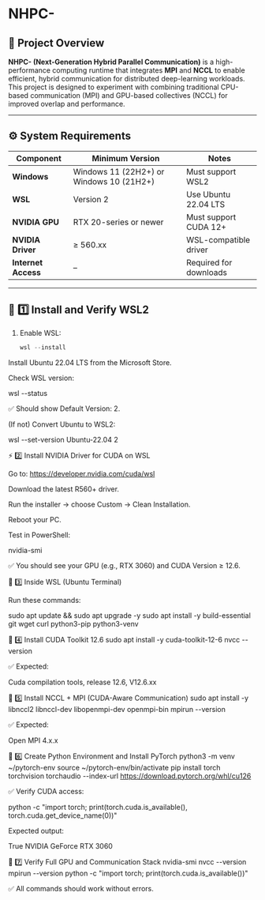 # NHPC-

## 🧠 Project Overview
**NHPC- (Next-Generation Hybrid Parallel Communication)** is a high-performance computing runtime that integrates **MPI** and **NCCL** to enable efficient, hybrid communication for distributed deep-learning workloads.  
This project is designed to experiment with combining traditional CPU-based communication (MPI) and GPU-based collectives (NCCL) for improved overlap and performance.

---

## ⚙️ System Requirements

| Component | Minimum Version | Notes |
|------------|----------------|-------|
| **Windows** | Windows 11 (22H2+) or Windows 10 (21H2+) | Must support WSL2 |
| **WSL** | Version 2 | Use Ubuntu 22.04 LTS |
| **NVIDIA GPU** | RTX 20-series or newer | Must support CUDA 12+ |
| **NVIDIA Driver** | ≥ 560.xx | WSL-compatible driver |
| **Internet Access** | – | Required for downloads |

---

## 🧩 1️⃣ Install and Verify WSL2

1. Enable WSL:
   ```powershell
   wsl --install
Install Ubuntu 22.04 LTS from the Microsoft Store.

Check WSL version:

wsl --status


✅ Should show Default Version: 2.

(If not) Convert Ubuntu to WSL2:

wsl --set-version Ubuntu-22.04 2

⚡ 2️⃣ Install NVIDIA Driver for CUDA on WSL

Go to: https://developer.nvidia.com/cuda/wsl

Download the latest R560+ driver.

Run the installer → choose Custom → Clean Installation.

Reboot your PC.

Test in PowerShell:

nvidia-smi


✅ You should see your GPU (e.g., RTX 3060) and CUDA Version ≥ 12.6.

🧰 3️⃣ Inside WSL (Ubuntu Terminal)

Run these commands:

sudo apt update && sudo apt upgrade -y
sudo apt install -y build-essential git wget curl python3-pip python3-venv

🧩 4️⃣ Install CUDA Toolkit 12.6
sudo apt install -y cuda-toolkit-12-6
nvcc --version


✅ Expected:

Cuda compilation tools, release 12.6, V12.6.xx

🔗 5️⃣ Install NCCL + MPI (CUDA-Aware Communication)
sudo apt install -y libnccl2 libnccl-dev libopenmpi-dev openmpi-bin
mpirun --version


✅ Expected:

Open MPI 4.x.x

🧱 6️⃣ Create Python Environment and Install PyTorch
python3 -m venv ~/pytorch-env
source ~/pytorch-env/bin/activate
pip install torch torchvision torchaudio --index-url https://download.pytorch.org/whl/cu126


✅ Verify CUDA access:

python -c "import torch; print(torch.cuda.is_available(), torch.cuda.get_device_name(0))"


Expected output:

True NVIDIA GeForce RTX 3060

🧮 7️⃣ Verify Full GPU and Communication Stack
nvidia-smi
nvcc --version
mpirun --version
python -c "import torch; print(torch.cuda.is_available())"


✅ All commands should work without errors.
